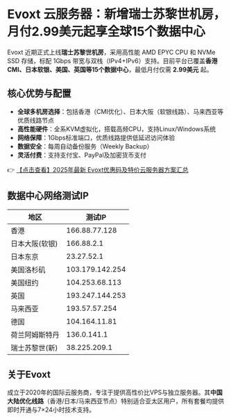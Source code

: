 # Evoxt 云服务器：新增瑞士苏黎世机房，月付2.99美元起享全球15个数据中心

Evoxt 近期正式上线**瑞士苏黎世机房**，采用高性能 AMD EPYC CPU 和 NVMe SSD 存储，标配 1Gbps 带宽与双栈（IPv4+IPv6）支持。目前平台已覆盖**香港CMI、日本软银、美国、英国等15个数据中心**，最低月付仅需 **2.99美元** 起。

## 核心优势与配置
- **全球多机房选择**：包括香港（CMI优化）、日本大阪（软银线路）、马来西亚等优质线路节点
- **高性能硬件**：全系KVM虚拟化，搭载高频CPU，支持Linux/Windows系统
- **网络保障**：1Gbps标准端口，优质线路提供低延迟访问体验
- **数据安全**：每周自动备份服务（Weekly Backup）
- **灵活付费**：支持支付宝、PayPal及加密货币支付

👉 [【点击查看】2025年最新 Evoxt优惠码及特价云服务器方案汇总](https://bit.ly/evoxt)

## 数据中心网络测试IP
| 地区               | 测试IP         |
|--------------------|---------------|
| 香港               | 166.88.77.128 |
| 日本大阪(软银)     | 166.88.2.1    |
| 日本东京           | 23.27.52.1    |
| 美国洛杉矶         | 103.179.142.254|
| 美国纽约           | 104.253.68.113|
| 英国               | 193.247.144.253|
| 马来西亚           | 193.57.57.254 |
| 德国               | 104.164.11.81 |
| 荷兰阿姆斯特丹     | 136.0.141.1   |
| 瑞士苏黎世(新)     | 38.225.209.1  |

## 关于Evoxt
成立于2020年的国际云服务商，专注于提供高性价比VPS与独立服务器。其**中国大陆优化线路**（香港/日本/马来西亚节点）特别适合亚太区用户，所有套餐均提供即时开通与7×24小时技术支持。